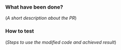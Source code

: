 ### What have been done?

(*A short description about the PR*)<br>

### How to test

(*Steps to use the modified code and achieved result*)<br>
